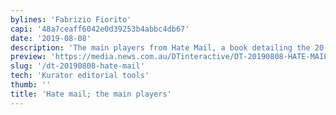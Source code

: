```yaml
---
bylines: 'Fabrizio Fiorito'
capi: '48a7ceaff6042e0d39253b4abbc4db67'
date: '2019-08-08'
description: 'The main players from Hate Mail, a book detailing the 20-year story involving a Penthouse Pet, a TV host and two attempted trials.'
preview: 'https://media.news.com.au/DTinteractive/DT-20190808-HATE-MAIL-EXTRACT/kurator-preview.html'
slug: '/dt-20190808-hate-mail'
tech: 'Kurator editorial tools'
thumb: ''
title: 'Hate mail; the main players'
---
```

